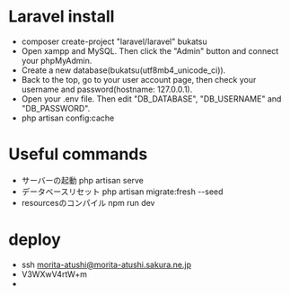 # Laravel install
* composer create-project "laravel/laravel" bukatsu
* Open xampp and MySQL. Then click the "Admin" button and connect your phpMyAdmin.
* Create a new database(bukatsu(utf8mb4_unicode_ci)).
* Back to the top, go to your user account page, then check your username and password(hostname: 127.0.0.1).
* Open your .env file. Then edit "DB_DATABASE", "DB_USERNAME" and "DB_PASSWORD".
* php artisan config:cache

# Useful commands
* サーバーの起動 php artisan serve
* データベースリセット php artisan migrate:fresh --seed
* resourcesのコンパイル npm run dev 


# deploy
* ssh morita-atushi@morita-atushi.sakura.ne.jp
*  V3WXwV4rtW+m
* 